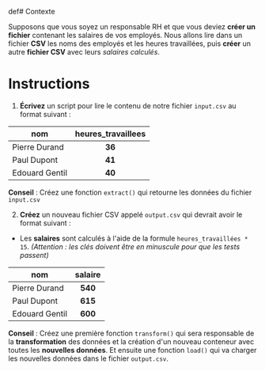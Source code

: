 def# Contexte

Supposons que vous soyez un responsable RH et que vous deviez **créer un fichier** contenant les salaires de vos employés. Nous allons lire dans un fichier **CSV** les noms des employés et les heures travaillées, puis **créer** un autre **fichier CSV** avec leurs *salaires calculés*.

# Instructions  

1. **Écrivez** un script pour lire le contenu de notre fichier `input.csv` au format suivant :

| nom            | heures_travaillees |
| -------------- | :----------------: |
| Pierre Durand  |       **36**       |
| Paul Dupont    |       **41**       |
| Edouard Gentil |       **40**       |

**Conseil** : Créez une fonction `extract()` qui retourne les données du fichier `input.csv`

2. **Créez** un nouveau fichier CSV appelé `output.csv` qui devrait avoir le format suivant :

* Les **salaires** sont calculés à l'aide de la formule `heures_travaillées * 15`. *(Attention : les clés doivent être en minuscule pour que les tests passent)*


| nom            | salaire |
| -------------- | :-----: |
| Pierre Durand  | **540** |
| Paul Dupont    | **615** |
| Edouard Gentil | **600** |

**Conseil** : Créez une première fonction `transform()` qui sera responsable de la **transformation** des données et la création d'un nouveau conteneur avec toutes les **nouvelles données**. Et ensuite une fonction `load()` qui va charger les nouvelles données dans le fichier `output.csv`.